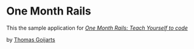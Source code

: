 # One Month Rails

This the sample application for 
[*One Month Rails: Teach Yourself to code*](http://onemonthrails.com)

by [Thomas Goijarts](http://www.freemans.nl)
